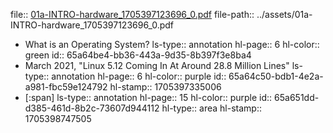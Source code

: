file:: [01a-INTRO-hardware_1705397123696_0.pdf](../assets/01a-INTRO-hardware_1705397123696_0.pdf)
file-path:: ../assets/01a-INTRO-hardware_1705397123696_0.pdf

- What is an Operating System?
  ls-type:: annotation
  hl-page:: 6
  hl-color:: green
  id:: 65a64be4-bb36-443a-9d35-8b397f3e8ba4
- March 2021, "Linux 5.12 Coming In At Around 28.8 Million Lines"
  ls-type:: annotation
  hl-page:: 6
  hl-color:: purple
  id:: 65a64c50-bdb1-4e2a-a981-fbc59e124792
  hl-stamp:: 1705397335006
- [:span]
  ls-type:: annotation
  hl-page:: 15
  hl-color:: purple
  id:: 65a651dd-d385-461d-8b2c-73607d944112
  hl-type:: area
  hl-stamp:: 1705398747505